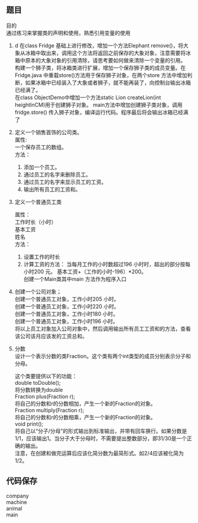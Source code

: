 ## 题目
目的<br>
通过练习来掌握类的声明和使用，熟悉引用变量的使用

1. d 在class Fridge 基础上进行修改，增加一个方法Elephant remove()，将大象从冰箱中取出来，调用这个方法将返回之前保存的大象对象，注意需要将冰箱中原本的大象对象的引用清除，请思考要如何做来清除一个变量的引用。<br>
构建一个狮子类，将冰箱类进行扩展，增加一个保存狮子类的成员变量。在Fridge.java 中重载store()方法用于保存狮子对象，在两个store 方法中增加判断，如果冰箱中已经装入了大象或者狮子，就不能再装了，向控制台输出冰箱已经满了。<br>
在class ObjectDemo中增加一个方法static Lion createLion(int heightInCM)用于创建狮子对象。 main方法中增加创建狮子类对象，调用fridge.store() 传入狮子对象，编译运行代码。程序最后将会输出冰箱已经满了

1. 定义一个销售首饰的公司类。<br>
   属性: <br>
   一个保存员工的数组。<br>
   方法：
   1. 添加一个员工。
   2. 通过员工的名字来删除员工。
   3. 通过员工的名字来显示员工的工资。
   4. 输出所有员工的工资和。

1. 定义一个普通员工类

    属性： <br>
    工作时长（小时） <br>
    基本工资<br>
    姓名<br>
    方法： 
    1. 设置工作的时长
    2. 计算工资的方法： 
    当每月工作的小时数超过196 小时时，超出的部分按每小时200 元。 
    基本工资+（工作的小时-196）*200。  
    创建一个Main类其中main 方法作为程序入口

1. 创建一个公司对象； <br>
    创建一个普通员工对象，工作小时205 小时。 <br>
    创建一个普通员工对象，工作小时220 小时。 <br>
    创建一个普通员工对象，工作小时180 小时。 <br>
    创建一个普通员工对象，工作小时196 小时。 <br>
    将以上员工对象加入公司对象中，然后调用输出所有员工工资和的方法，查看该公司该月应该发的工资总和。 


5. 分数<br>
    设计一个表示分数的类Fraction。这个类有两个int类型的成员分别表示分子和分母。

    这个类要提供以下的功能：<br>
    double toDouble();<br>
    将分数转换为double<br>
    Fraction plus(Fraction r);<br>
    将自己的分数和r的分数相加，产生一个新的Fraction的对象。<br>
    Fraction multiply(Fraction r);<br>
    将自己的分数和r的分数相乘，产生一个新的Fraction的对象。<br>
    void print();  <br>
    将自己以“分子/分母”的形式输出到标准输出，并带有回车换行。如果分数是1/1，应该输出1。当分子大于分母时，不需要提出整数部分，即31/30是一个正确的输出。<br>
    注意，在创建和做完运算后应该化简分数为最简形式。如2/4应该被化简为1/2。<br>


## 代码保存

company<br>
machine<br>
animal<br>
main<br>






